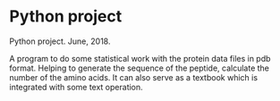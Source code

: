 # Python project
Python project. June, 2018.

A program to do some statistical work with the protein data files in pdb format. Helping to generate the sequence of the peptide, calculate the number of the amino acids.
It can also serve as a textbook which is integrated with some text operation.
